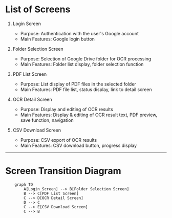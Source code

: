 # List of Screens

1. Login Screen
   - Purpose: Authentication with the user's Google account
   - Main Features: Google login button

2. Folder Selection Screen
   - Purpose: Selection of Google Drive folder for OCR processing
   - Main Features: Folder list display, folder selection function

3. PDF List Screen
   - Purpose: List display of PDF files in the selected folder
   - Main Features: PDF file list, status display, link to detail screen

4. OCR Detail Screen
   - Purpose: Display and editing of OCR results
   - Main Features: Display & editing of OCR result text, PDF preview, save function, navigation

5. CSV Download Screen
   - Purpose: CSV export of OCR results
   - Main Features: CSV download button, progress display
   
---

# Screen Transition Diagram

```mermaid
    graph TD
        A[Login Screen] --> B[Folder Selection Screen]
        B --> C[PDF List Screen]
        C --> D[OCR Detail Screen]
        D --> C
        C --> E[CSV Download Screen]
        C --> B
```